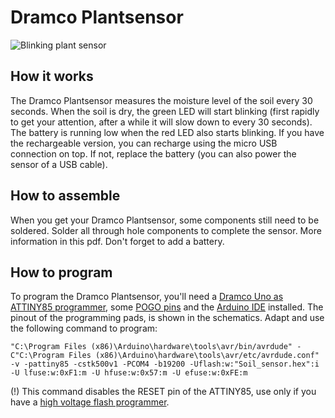 # Dramco Plantsensor
![Blinking plant sensor](https://github.com/DRAMCO/Dramco-Plantsensor/blob/main/Hardware/Pictures/Blinking.gif?raw=true)

## How it works
The Dramco Plantsensor measures the moisture level of the soil every 30 seconds. When the soil is dry, the green LED will start blinking (first rapidly to get your attention, after a while it will slow down to every 30 seconds). The battery is running low when the red LED also starts blinking. If you have the rechargeable version, you can recharge using the micro USB connection on top. If not, replace the battery (you can also power the sensor of a USB cable). 

## How to assemble
When you get your Dramco Plantsensor, some components still need to be soldered. Solder all through hole components to complete the sensor. More information in this pdf. Don't forget to add a battery. 

## How to program
To program the Dramco Plantsensor, you'll need a [Dramco Uno as ATTINY85 programmer](https://create.arduino.cc/projecthub/arjun/programming-attiny85-with-arduino-uno-afb829), some [POGO pins](https://benl.rs-online.com/web/p/test-pins/1613648/?cm_mmc=BE-PLA-DS3A-_-google-_-CSS_BE_NL_Test_%26_Measurement_Whoop-_-(BE:Whoop!)+Test+Probes-_-1613648&matchtype=&pla-339422850668&gclid=Cj0KCQjwwNWKBhDAARIsAJ8HkhclvIvYQJyAc5_Ah08zPnTl_AxyPAWuMrbqTGvm6uMTI3wQCO1g0-QaAm2mEALw_wcB&gclsrc=aw.ds) and the [Arduino IDE](https://www.arduino.cc/en/software) installed. The pinout of the programming pads, is shown in the schematics. Adapt and use the following command to program: 
 ```
 "C:\Program Files (x86)\Arduino\hardware\tools\avr/bin/avrdude" -C"C:\Program Files (x86)\Arduino\hardware\tools\avr/etc/avrdude.conf" -v -pattiny85 -cstk500v1 -PCOM4 -b19200 -Uflash:w:"Soil_sensor.hex":i -U lfuse:w:0xF1:m -U hfuse:w:0x57:m -U efuse:w:0xFE:m
 ```
(!) This command disables the RESET pin of the ATTINY85, use only if you have a [high voltage flash programmer](https://td0g.ca/2020/04/13/high-voltage-flash-programming-on-attiny85/).